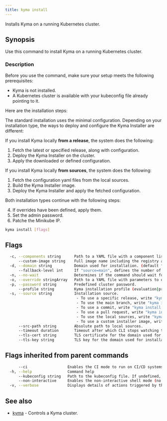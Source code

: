 ```yaml
---
title: kyma install
---
```


Installs Kyma on a running Kubernetes cluster.

## Synopsis

Use this command to install Kyma on a running Kubernetes cluster.
		
### Description

Before you use the command, make sure your setup meets the following prerequisites:

* Kyma is not installed.
* A Kubernetes cluster is available with your kubeconfig file already pointing to it.

Here are the installation steps:

The standard installation uses the minimal configuration. 
Depending on your installation type, the ways to deploy and configure the Kyma Installer are different:

If you install Kyma locally **from a release**, the system does the following:

   1. Fetch the latest or specified release, along with configuration.
   2. Deploy the Kyma Installer on the cluster.
   3. Apply the downloaded or defined configuration.
   
If you install Kyma locally **from sources**, the system does the following:

   1. Fetch the configuration yaml files from the local sources.
   2. Build the Kyma Installer image.
   3. Deploy the Kyma Installer and apply the fetched configuration.
   
Both installation types continue with the following steps:
   
   4. If overrides have been defined, apply them.
   5. Set the admin password.
   6. Patche the Minikube IP.
   

```bash
kyma install [flags]
```

## Flags

```bash
  -c, --components string      Path to a YAML file with a component list to override.
      --custom-image string    Full image name including the registry and the tag. Required for installation from local sources to a remote cluster.
  -d, --domain string          Domain used for installation. (default "kyma.local")
      --fallback-level int     If "source=main", defines the number of commits from main branch taken into account if artifacts for newer commits do not exist yet (default 5)
  -n, --no-wait                Determines if the command should wait for Kyma installation to complete.
  -o, --override stringArray   Path to a YAML file with parameters to override.
  -p, --password string        Predefined cluster password.
      --profile string         Kyma installation profile (evaluation|production). If not specified, Kyma is installed with the default chart values.
  -s, --source string          Installation source.
                               	- To use a specific release, write "kyma install --source=1.15.1".
                               	- To use the main branch, write "kyma install --source=main".
                               	- To use a commit, write "kyma install --source=34edf09a".
                               	- To use a pull request, write "kyma install --source=PR-9486".
                               	- To use the local sources, write "kyma install --source=local".
                               	- To use a custom installer image, write "kyma install --source=user/my-kyma-installer:v1.4.0".
      --src-path string        Absolute path to local sources.
      --timeout duration       Timeout after which CLI stops watching the installation progress. (default 1h0m0s)
      --tls-cert string        TLS certificate for the domain used for installation. The certificate must be a base64-encoded value.
      --tls-key string         TLS key for the domain used for installation. The key must be a base64-encoded value.
```

## Flags inherited from parent commands

```bash
      --ci                  Enables the CI mode to run on CI/CD systems. It avoids any user interaction (such as no dialog prompts) and ensures that logs are formatted properly in log files (such as no spinners for CLI steps).
  -h, --help                Command help
      --kubeconfig string   Path to the kubeconfig file. If undefined, Kyma CLI uses the KUBECONFIG environment variable, or falls back "/$HOME/.kube/config".
      --non-interactive     Enables the non-interactive shell mode (no colorized output, no spinner)
  -v, --verbose             Displays details of actions triggered by the command.
```

## See also

* [kyma](#kyma-kyma)	 - Controls a Kyma cluster.

